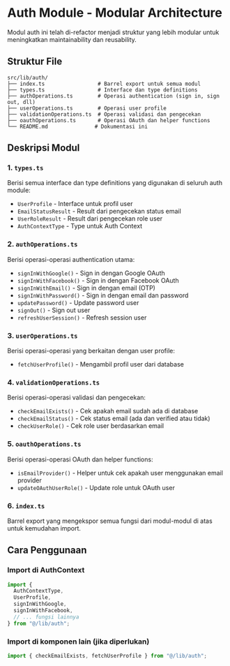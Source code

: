 # Auth Module - Modular Architecture

Modul auth ini telah di-refactor menjadi struktur yang lebih modular untuk meningkatkan maintainability dan reusability.

## Struktur File

```
src/lib/auth/
├── index.ts                 # Barrel export untuk semua modul
├── types.ts                 # Interface dan type definitions
├── authOperations.ts        # Operasi authentication (sign in, sign out, dll)
├── userOperations.ts        # Operasi user profile
├── validationOperations.ts  # Operasi validasi dan pengecekan
├── oauthOperations.ts       # Operasi OAuth dan helper functions
└── README.md               # Dokumentasi ini
```

## Deskripsi Modul

### 1. `types.ts`

Berisi semua interface dan type definitions yang digunakan di seluruh auth module:

- `UserProfile` - Interface untuk profil user
- `EmailStatusResult` - Result dari pengecekan status email
- `UserRoleResult` - Result dari pengecekan role user
- `AuthContextType` - Type untuk Auth Context

### 2. `authOperations.ts`

Berisi operasi-operasi authentication utama:

- `signInWithGoogle()` - Sign in dengan Google OAuth
- `signInWithFacebook()` - Sign in dengan Facebook OAuth
- `signInWithEmail()` - Sign in dengan email (OTP)
- `signInWithPassword()` - Sign in dengan email dan password
- `updatePassword()` - Update password user
- `signOut()` - Sign out user
- `refreshUserSession()` - Refresh session user

### 3. `userOperations.ts`

Berisi operasi-operasi yang berkaitan dengan user profile:

- `fetchUserProfile()` - Mengambil profil user dari database

### 4. `validationOperations.ts`

Berisi operasi-operasi validasi dan pengecekan:

- `checkEmailExists()` - Cek apakah email sudah ada di database
- `checkEmailStatus()` - Cek status email (ada dan verified atau tidak)
- `checkUserRole()` - Cek role user berdasarkan email

### 5. `oauthOperations.ts`

Berisi operasi-operasi OAuth dan helper functions:

- `isEmailProvider()` - Helper untuk cek apakah user menggunakan email provider
- `updateOAuthUserRole()` - Update role untuk OAuth user

### 6. `index.ts`

Barrel export yang mengekspor semua fungsi dari modul-modul di atas untuk kemudahan import.

## Cara Penggunaan

### Import di AuthContext

```typescript
import {
  AuthContextType,
  UserProfile,
  signInWithGoogle,
  signInWithFacebook,
  // ... fungsi lainnya
} from "@/lib/auth";
```

### Import di komponen lain (jika diperlukan)

```typescript
import { checkEmailExists, fetchUserProfile } from "@/lib/auth";
```
